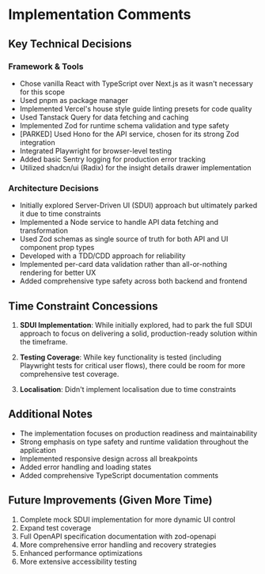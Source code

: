 # Implementation Comments

## Key Technical Decisions

### Framework & Tools
- Chose vanilla React with TypeScript over Next.js as it wasn't necessary for this scope
- Used pnpm as package manager
- Implemented Vercel's house style guide linting presets for code quality
- Used Tanstack Query for data fetching and caching
- Implemented Zod for runtime schema validation and type safety
- [PARKED] Used Hono for the API service, chosen for its strong Zod integration
- Integrated Playwright for browser-level testing
- Added basic Sentry logging for production error tracking
- Utilized shadcn/ui (Radix) for the insight details drawer implementation

### Architecture Decisions
- Initially explored Server-Driven UI (SDUI) approach but ultimately parked it due to time constraints
- Implemented a Node service to handle API data fetching and transformation
- Used Zod schemas as single source of truth for both API and UI component prop types
- Developed with a TDD/CDD approach for reliability
- Implemented per-card data validation rather than all-or-nothing rendering for better UX
- Added comprehensive type safety across both backend and frontend

## Time Constraint Concessions

1. **SDUI Implementation**: While initially explored, had to park the full SDUI approach to focus on delivering a solid, production-ready solution within the timeframe.

2. **Testing Coverage**: While key functionality is tested (including Playwright tests for critical user flows), there could be room for more comprehensive test coverage.

3. **Localisation**: Didn't implement localisation due to time constraints

## Additional Notes

- The implementation focuses on production readiness and maintainability
- Strong emphasis on type safety and runtime validation throughout the application
- Implemented responsive design across all breakpoints
- Added error handling and loading states
- Added comprehensive TypeScript documentation comments

## Future Improvements (Given More Time)

1. Complete mock SDUI implementation for more dynamic UI control
2. Expand test coverage
3. Full OpenAPI specification documentation with zod-openapi
4. More comprehensive error handling and recovery strategies
5. Enhanced performance optimizations
6. More extensive accessibility testing
